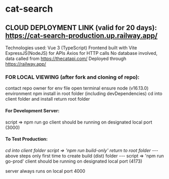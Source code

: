 # cat-search

## CLOUD DEPLOYMENT LINK (valid for 20 days): https://cat-search-production.up.railway.app/

Technologies used: 
Vue 3 (TypeScript) Frontend built with Vite
ExpressJS(NodeJS) for APIs
Axios for HTTP calls
No database involved, data called from https://thecatapi.com/
Deployed through https://railway.app/


### FOR LOCAL VIEWING (after fork and cloning of repo):
contact repo owner for env file
open terminal
ensure node (v16.13.0) environment
npm install in root folder (including devDependencies)
cd into client folder and install
return root folder

#### For Development Server: 
script => npm run go
client should be running on designated local port (3000)

#### To Test Production: 
*cd into client folder* 
*script => 'npm run build-only'*
*return to root folder*
--- above steps only first time to create build (dist) folder ---
script => 'npm run go-prod'
client should be running on designated local port (4173)

server always runs on local port 4000